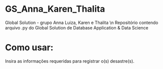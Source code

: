 # GS_Anna_Karen_Thalita
Global Solution - grupo Anna Luiza, Karen e Thalita
\n 
Repositório contendo arquivo .py do Global Solution de Database Application & Data Science

# Como usar:
Insira as informações requeridas para registrar o(s) desastre(s).
